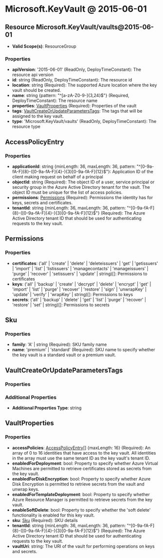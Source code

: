 # Microsoft.KeyVault @ 2015-06-01

## Resource Microsoft.KeyVault/vaults@2015-06-01
* **Valid Scope(s)**: ResourceGroup
### Properties
* **apiVersion**: '2015-06-01' (ReadOnly, DeployTimeConstant): The resource api version
* **id**: string (ReadOnly, DeployTimeConstant): The resource id
* **location**: string (Required): The supported Azure location where the key vault should be created.
* **name**: string {pattern: "^[a-zA-Z0-9-]{3,24}$"} (Required, DeployTimeConstant): The resource name
* **properties**: [VaultProperties](#vaultproperties) (Required): Properties of the vault
* **tags**: [VaultCreateOrUpdateParametersTags](#vaultcreateorupdateparameterstags): The tags that will be assigned to the key vault.
* **type**: 'Microsoft.KeyVault/vaults' (ReadOnly, DeployTimeConstant): The resource type

## AccessPolicyEntry
### Properties
* **applicationId**: string {minLength: 36, maxLength: 36, pattern: "^[0-9a-fA-F]{8}-([0-9a-fA-F]{4}-){3}[0-9a-fA-F]{12}$"}: Application ID of the client making request on behalf of a principal
* **objectId**: string (Required): The object ID of a user, service principal or security group in the Azure Active Directory tenant for the vault. The object ID must be unique for the list of access policies.
* **permissions**: [Permissions](#permissions) (Required): Permissions the identity has for keys, secrets and certificates.
* **tenantId**: string {minLength: 36, maxLength: 36, pattern: "^[0-9a-fA-F]{8}-([0-9a-fA-F]{4}-){3}[0-9a-fA-F]{12}$"} (Required): The Azure Active Directory tenant ID that should be used for authenticating requests to the key vault.

## Permissions
### Properties
* **certificates**: ('all' | 'create' | 'delete' | 'deleteissuers' | 'get' | 'getissuers' | 'import' | 'list' | 'listissuers' | 'managecontacts' | 'manageissuers' | 'purge' | 'recover' | 'setissuers' | 'update' | string)[]: Permissions to certificates
* **keys**: ('all' | 'backup' | 'create' | 'decrypt' | 'delete' | 'encrypt' | 'get' | 'import' | 'list' | 'purge' | 'recover' | 'restore' | 'sign' | 'unwrapKey' | 'update' | 'verify' | 'wrapKey' | string)[]: Permissions to keys
* **secrets**: ('all' | 'backup' | 'delete' | 'get' | 'list' | 'purge' | 'recover' | 'restore' | 'set' | string)[]: Permissions to secrets

## Sku
### Properties
* **family**: 'A' | string (Required): SKU family name
* **name**: 'premium' | 'standard' (Required): SKU name to specify whether the key vault is a standard vault or a premium vault.

## VaultCreateOrUpdateParametersTags
### Properties
### Additional Properties
* **Additional Properties Type**: string

## VaultProperties
### Properties
* **accessPolicies**: [AccessPolicyEntry](#accesspolicyentry)[] {maxLength: 16} (Required): An array of 0 to 16 identities that have access to the key vault. All identities in the array must use the same tenant ID as the key vault's tenant ID.
* **enabledForDeployment**: bool: Property to specify whether Azure Virtual Machines are permitted to retrieve certificates stored as secrets from the key vault.
* **enabledForDiskEncryption**: bool: Property to specify whether Azure Disk Encryption is permitted to retrieve secrets from the vault and unwrap keys.
* **enabledForTemplateDeployment**: bool: Property to specify whether Azure Resource Manager is permitted to retrieve secrets from the key vault.
* **enableSoftDelete**: bool: Property to specify whether the 'soft delete' functionality is enabled for this key vault.
* **sku**: [Sku](#sku) (Required): SKU details
* **tenantId**: string {minLength: 36, maxLength: 36, pattern: "^[0-9a-fA-F]{8}-([0-9a-fA-F]{4}-){3}[0-9a-fA-F]{12}$"} (Required): The Azure Active Directory tenant ID that should be used for authenticating requests to the key vault.
* **vaultUri**: string: The URI of the vault for performing operations on keys and secrets.

